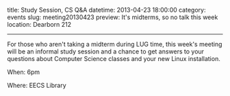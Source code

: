 title: Study Session, CS Q&A
datetime: 2013-04-23 18:00:00
category: events
slug: meeting20130423
preview: It's midterms, so no talk this week
location: Dearborn 212

---

For those who aren't taking a midterm during LUG time, 
this week's meeting will be an informal study session and 
a chance to get answers to your questions about Computer Science
classes and your new Linux installation.

When: 6pm

Where: EECS Library

